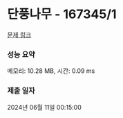 # 단풍나무 - 167345/1 

[문제 링크](https://level.goorm.io/exam/167345/%EB%8B%A8%ED%92%8D%EB%82%98%EB%AC%B4/quiz/1) 

### 성능 요약

메모리: 10.28 MB, 시간: 0.09 ms

### 제출 일자

2024년 06월 11일 00:15:00

